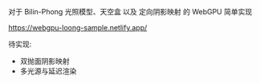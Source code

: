 对于 Bilin-Phong 光照模型、天空盒 以及 定向阴影映射 的 WebGPU 简单实现

https://webgpu-loong-sample.netlify.app/

待实现: 

- 双抛面阴影映射
- 多光源与延迟渲染

